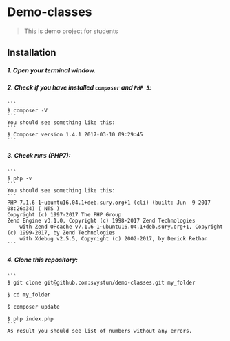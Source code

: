 # Demo-classes
> This is demo project for students

## Installation

##### 1. Open your terminal window.
##### 2. Check if you have installed `composer` and `PHP 5`:

    ``` 
    $ composer -V 
    ```
    You should see something like this:
    ``` 
    $ Composer version 1.4.1 2017-03-10 09:29:45
    ```
##### 3. Check `PHP5` (PHP7):
    ``` 
    $ php -v 
    ```
    You should see something like this:
    ``` 
    PHP 7.1.6-1~ubuntu16.04.1+deb.sury.org+1 (cli) (built: Jun  9 2017 08:26:34) ( NTS )
    Copyright (c) 1997-2017 The PHP Group
    Zend Engine v3.1.0, Copyright (c) 1998-2017 Zend Technologies
        with Zend OPcache v7.1.6-1~ubuntu16.04.1+deb.sury.org+1, Copyright (c) 1999-2017, by Zend Technologies
        with Xdebug v2.5.5, Copyright (c) 2002-2017, by Derick Rethan
    ```

##### 4. Clone this repository:
    ```
    $ git clone git@github.com:svystun/demo-classes.git my_folder
    
    $ cd my_folder
    
    $ composer update
    
    $ php index.php
    ```
    As result you should see list of numbers without any errors.